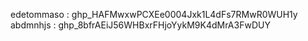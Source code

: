 edetommaso : 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 
abdmnhjs : 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
